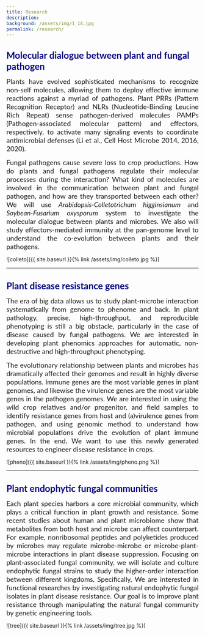 ```yaml
---
title: Research
description:   
background: /assets/img/1_14.jpg
permalink: /research/
---
```


<br/>

<font face="Lato" size="5" color="#00007f">
 <b>Molecular dialogue between plant and fungal pathogen</b>
</font>
 
 

<p align="justify"><font face="Lato" size="4">Plants have evolved sophisticated mechanisms to recognize non-self molecules, allowing them to deploy effective immune reactions against a myriad of pathogens. Plant PRRs (Pattern Recognition Receptor) and NLRs (Nucleotide-Binding Leucine Rich Repeat) sense pathogen-derived molecules PAMPs (Pathogen-associated molecular pattern) and effectors, respectively, to activate many signaling events to coordinate antimicrobial defenses (Li et al., Cell Host Microbe 2014, 2016, 2020).</font></p>
 
 
<p align="justify"><font face="Lato" size="4">Fungal pathogens cause severe loss to crop productions. How do plants and fungal pathogens regulate their molecular processes during the interaction? What kind of molecules are involved in the communication between plant and fungal pathogen, and how are they transported between each other? We will use <em> Arabidopsis-Colletotrichum higginsianum </em> and <em> Soybean-Fusarium oxysporum </em> system to investigate the molecular dialogue between plants and microbes. We also will study effectors-mediated immunity at the pan-genome level to understand the co-evolution between plants and their pathogens.</font></p>
![colleto]({{ site.baseurl }}{% link /assets/img/colleto.jpg %})


---

<br/>
  
<font face="Lato" size="5" color="#00007f">
 <b>Plant disease resistance genes</b>
</font>
 
  
<p align="justify"><font face="Lato" size="4">The era of big data allows us to study plant-microbe interaction systematically from genome to phenome and back. In plant pathology, precise, high-throughput, and reproducible phenotyping is still a big obstacle, particularly in the case of disease caused by fungal pathogens. We are interested in developing plant phenomics approaches for automatic, non-destructive and high-throughput phenotyping.</font></p>
 
 
<p align="justify"><font face="Lato" size="4">The evolutionary relationship between plants and microbes has dramatically affected their genomes and result in highly diverse populations. Immune genes are the most variable genes in plant genomes, and likewise the virulence genes are the most variable genes in the pathogen genomes. We are interested in using the wild crop relatives and/or progenitor, and field samples to identify resistance genes from host and (a)virulence genes from pathogen, and using genomic method to understand how microbial populations drive the evolution of plant immune genes. In the end, We want to use this newly generated resources to engineer disease resistance in crops.</font></p>
![pheno]({{ site.baseurl }}{% link /assets/img/pheno.png %}) 


---

<br/>

<font face="Lato" size="5" color="#00007f">
 <b>Plant endophytic fungal communities</b>
</font>
 
 

<p align="justify"><font face="Lato" size="4">Each plant species harbors a core microbial community, which plays a critical function in plant growth and resistance. Some recent studies about human and plant microbiome show that metabolites from both host and microbe can affect counterpart. For example, nonribosomal peptides and polyketides produced by microbes may regulate microbe-microbe or microbe-plant-microbe interactions in plant disease suppression. Focusing on plant-associated fungal community, we will isolate and culture endophytic fungal strains to study the higher-order interaction between different kingdoms. Specifically, We are interested in functional researches by investigating natural endophytic fungal isolates in plant disease resistance. Our goal is to improve plant resistance through manipulating the natural fungal community by genetic engineering tools.</font></p>
![tree]({{ site.baseurl }}{% link /assets/img/tree.jpg %})


